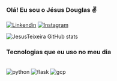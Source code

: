 
### Olá! Eu sou o Jésus Douglas ✌️

[![Linkendin](https://img.shields.io/badge/LinkedIn-0077B5?style=for-the-badge&logo=linkedin&logoColor=white)](https://www.linkedin.com/in/jésus-teixeira-63345811a/)
[![Instagram](	https://img.shields.io/badge/Instagram-E4405F?style=for-the-badge&logo=instagram&logoColor=white)](https://instagram.com/jesusdouglasoficial)

![JesusTeixeira GitHub stats](https://github-readme-stats.vercel.app/api?username=JesusTeixeira&show_icons=true&theme=merko)

### Tecnologias que eu uso no meu dia

<div style="display: inline_block"><br/>
    <img 
    align="center" alt="python" src="https://img.shields.io/badge/Python-3776AB?style=for-the-badge&logo=python&logoColor=white">
    <img 
    align="center" alt="flask" src="https://img.shields.io/badge/Flask-000000?style=for-the-badge&logo=flask&logoColor=white">
    <img 
    align="center" alt="gcp" src="https://img.shields.io/badge/Google_Cloud-4285F4?style=for-the-badge&logo=google-cloud&logoColor=white">
</div><br/>
